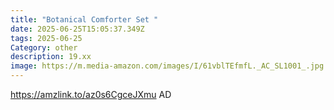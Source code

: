 ```yaml
---
title: "Botanical Comforter Set "
date: 2025-06-25T15:05:37.349Z
tags: 2025-06-25
Category: other
description: 19.xx
image: https://m.media-amazon.com/images/I/61vblTEfmfL._AC_SL1001_.jpg
---
```

https://amzlink.to/az0s6CgceJXmu
AD